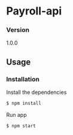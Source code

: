 # Payroll-api


### Version
1.0.0

## Usage


### Installation

Install the dependencies

```sh
$ npm install
```
Run app

```sh
$ npm start
```


